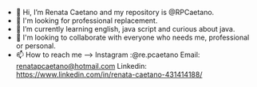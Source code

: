 - 👋 Hi, I’m Renata Caetano and my repository is @RPCaetano.
- 👀 I'm looking for professional replacement.
- 🌱 I’m currently learning english, java script and curious about java.
- 💞️ I'm looking to collaborate with everyone who needs me, professional or personal.
- 📫 How to reach me -->
Instagram :@re.pcaetano
Email: renatapcaetano@hotmail.com
Linkedin: https://www.linkedin.com/in/renata-caetano-431414188/

<!---
RPCaetano/RPCaetano is a ✨ special ✨ repository because its `README.md` (this file) appears on your GitHub profile.
You can click the Preview link to take a look at your changes.
--->
